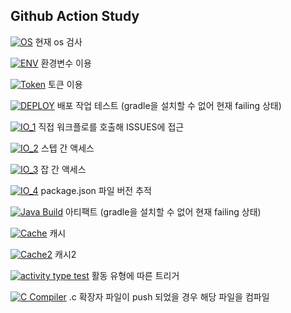## Github Action Study
[![OS](https://github.com/PolyGon-13/Github_Action_Study/actions/workflows/os_test.yml/badge.svg)](https://github.com/PolyGon-13/Github_Action_Study/actions/workflows/os_test.yml) 현재 os 검사

[![ENV](https://github.com/PolyGon-13/Github_Action_Study/actions/workflows/env_test.yml/badge.svg)](https://github.com/PolyGon-13/Github_Action_Study/actions/workflows/env_test.yml) 환경변수 이용

[![Token](https://github.com/PolyGon-13/Github_Action_Study/actions/workflows/token_test.yml/badge.svg)](https://github.com/PolyGon-13/Github_Action_Study/actions/workflows/token_test.yml) 토큰 이용

[![DEPLOY](https://github.com/PolyGon-13/Github_Action_Study/actions/workflows/deploy_test.yml/badge.svg)](https://github.com/PolyGon-13/Github_Action_Study/actions/workflows/deploy_test.yml) 배포 작업 테스트 (gradle을 설치할 수 없어 현재 failing 상태)

[![IO_1](https://github.com/PolyGon-13/Github_Action_Study/actions/workflows/io_test1.yml/badge.svg)](https://github.com/PolyGon-13/Github_Action_Study/actions/workflows/io_test1.yml) 직접 워크플로를 호출해 ISSUES에 접근

[![IO_2](https://github.com/PolyGon-13/Github_Action_Study/actions/workflows/io_test2.yml/badge.svg)](https://github.com/PolyGon-13/Github_Action_Study/actions/workflows/io_test2.yml) 스텝 간 액세스

[![IO_3](https://github.com/PolyGon-13/Github_Action_Study/actions/workflows/io_test3.yml/badge.svg)](https://github.com/PolyGon-13/Github_Action_Study/actions/workflows/io_test3.yml) 잡 간 액세스

[![IO_4](https://github.com/PolyGon-13/Github_Action_Study/actions/workflows/io_test4.yml/badge.svg)](https://github.com/PolyGon-13/Github_Action_Study/actions/workflows/io_test4.yml) package.json 파일 버전 추적

[![Java Build](https://github.com/PolyGon-13/Github_Action_Study/actions/workflows/java_build.yml/badge.svg)](https://github.com/PolyGon-13/Github_Action_Study/actions/workflows/java_build.yml) 아티팩트 (gradle을 설치할 수 없어 현재 failing 상태)

[![Cache](https://github.com/PolyGon-13/Github_Action_Study/actions/workflows/cache_test.yml/badge.svg)](https://github.com/PolyGon-13/Github_Action_Study/actions/workflows/cache_test.yml) 캐시

[![Cache2](https://github.com/PolyGon-13/Github_Action_Study/actions/workflows/cache_test2.yml/badge.svg)](https://github.com/PolyGon-13/Github_Action_Study/actions/workflows/cache_test2.yml) 캐시2

[![activity type test](https://github.com/PolyGon-13/Github_Action_Study/actions/workflows/activity_type.yml/badge.svg)](https://github.com/PolyGon-13/Github_Action_Study/actions/workflows/activity_type.yml) 활동 유형에 따른 트리거

[![C Compiler](https://github.com/PolyGon-13/Github_Action_Study/actions/workflows/c_compile_test.yml/badge.svg)](https://github.com/PolyGon-13/Github_Action_Study/actions/workflows/c_compile_test.yml) .c 확장자 파일이 push 되었을 경우 해당 파일을 컴파일
